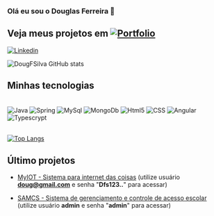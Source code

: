 ### Olá eu sou o Douglas Ferreira 👋

Veja meus projetos em [![Portfolio](https://img.shields.io/badge/website-000000?style=for-the-badge&logo=About.me&logoColor=white)](https://dougfsilva.github.io/portfolio/#/portfolio)
---
[![Linkedin](https://img.shields.io/badge/LinkedIn-0077B5?style=for-the-badge&logo=linkedin&logoColor=white)](https://www.linkedin.com/in/douglas-ferreira-da-silva-bba88623a/)

![DougFSilva GitHub stats](https://github-readme-stats.vercel.app/api?username=dougfsilva&show_icons=true&theme=merko)

## Minhas tecnologias

<div style="display: inline-block"></br>
<img align="center" alt="Java" src="https://img.shields.io/badge/Java-ED8B00?style=for-the-badge&logo=java&logoColor=white"/>

<img align="center" alt="Spring" src="https://img.shields.io/badge/Spring-6DB33F?style=for-the-badge&logo=spring&logoColor=white"/>

<img align="center" alt="MySql" src="https://img.shields.io/badge/MySQL-00000F?style=for-the-badge&logo=mysql&logoColor=white"/>
<img align="center" alt="MongoDb" src="https://img.shields.io/badge/MongoDB-4EA94B?style=for-the-badge&logo=mongodb&logoColor=white"/>
<img align="center" alt="Html5" src="https://img.shields.io/badge/HTML5-E34F26?style=for-the-badge&logo=html5&logoColor=white"/>
<img align="center" alt="CSS" src="https://img.shields.io/badge/CSS-239120?&style=for-the-badge&logo=css3&logoColor=white"/>
<img align="center" alt="Angular" src="https://img.shields.io/badge/Angular-DD0031?style=for-the-badge&logo=angular&logoColor=white "/>
<img align="center" alt="Typescrypt" src="https://img.shields.io/badge/TypeScript-007ACC?style=for-the-badge&logo=typescript&logoColor=white"/>
</div> <br/><br/>


[![Top Langs](https://github-readme-stats.vercel.app/api/top-langs/?username=dougfsilva&layout=compact)]()


## Último projetos

- [MyIOT - Sistema para internet das coisas](http://191.101.235.137/myiot/#/login) (utilize usuário **doug@gmail.com** e senha "**Dfs123..**" para acessar)

- [SAMCS - Sistema de gerenciamento e controle de acesso escolar](https://dougfsilva.github.io/WPSAMCS/#/login) (utilize usuário **admin** e senha "**admin**" para acessar)
